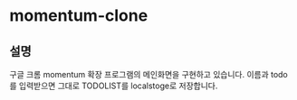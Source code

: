 # momentum-clone
## 설명
구글 크롬 momentum 확장 프로그램의 메인화면을 구현하고 있습니다.
이름과 todo를 입력받으면 그대로 TODOLIST를 localstoge로 저장합니다.
